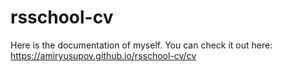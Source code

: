 # rsschool-cv

Here is the documentation of myself.
You can check it out here: https://amiryusupov.github.io/rsschool-cv/cv